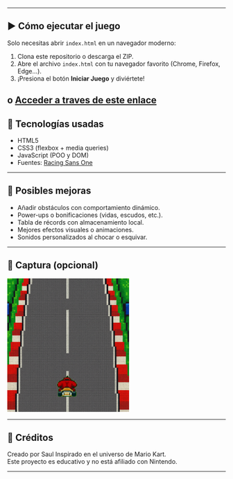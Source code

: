 
---

## ▶️ Cómo ejecutar el juego

Solo necesitas abrir `index.html` en un navegador moderno:

1. Clona este repositorio o descarga el ZIP.
2. Abre el archivo `index.html` con tu navegador favorito (Chrome, Firefox, Edge...).
3. ¡Presiona el botón **Iniciar Juego** y diviértete!


o [Acceder a traves de este enlace](https://saulomgit.github.io/Juego-OOP/)
---

## 🧪 Tecnologías usadas

- HTML5
- CSS3 (flexbox + media queries)
- JavaScript (POO y DOM)
- Fuentes: [Racing Sans One](https://fonts.google.com/specimen/Racing+Sans+One)

---

## 🚧 Posibles mejoras

- Añadir obstáculos con comportamiento dinámico.
- Power-ups o bonificaciones (vidas, escudos, etc.).
- Tabla de récords con almacenamiento local.
- Mejores efectos visuales o animaciones.
- Sonidos personalizados al chocar o esquivar.

---

## 📸 Captura (opcional)

![captura del juego](./img/screenshot.png)

---

## 🏁 Créditos

Creado por Saul 
Inspirado en el universo de Mario Kart.  
Este proyecto es educativo y no está afiliado con Nintendo.

---
